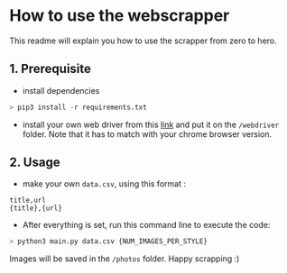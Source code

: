 # How to use the webscrapper

This readme will explain you how to use the scrapper from zero to hero. 

## 1. Prerequisite

- install dependencies
```python
> pip3 install -r requirements.txt
```

- install your own web driver from this [link](https://chromedriver.chromium.org/downloads) and put it on the `/webdriver` folder. Note that it has to match with your chrome browser version.

## 2. Usage

- make your own `data.csv`, using this format : 
```
title,url
{title},{url}
```

- After everything is set, run this command line to execute the code: 
```python 
> python3 main.py data.csv {NUM_IMAGES_PER_STYLE}
```

Images will be saved in the `/photos` folder. Happy scrapping :) 
